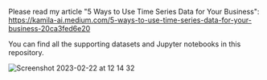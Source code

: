 Please read my article "5 Ways to Use Time Series Data for Your Business":
https://kamila-ai.medium.com/5-ways-to-use-time-series-data-for-your-business-20ca3fed6e20

You can find all the supporting datasets and Jupyter notebooks in this repository.

![Screenshot 2023-02-22 at 12 14 32](https://user-images.githubusercontent.com/42537931/220605046-84655ea3-0cb7-40dc-91b5-d02c2d489b5c.png)
